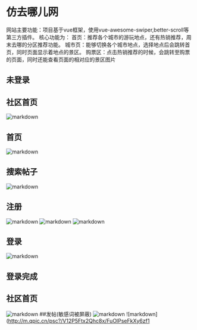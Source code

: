 # 仿去哪儿网
网站主要功能：项目基于vue框架，使用vue-awesome-swiper,better-scroll等第三方插件。
核心功能为：
首页：推荐各个城市的游玩地点，还有热销推荐，周末去哪的分区推荐功能。
城市页：能够切换各个城市地点，选择地点后会跳转首页，同时页面显示着地点的景区。
购票区：点击热销推荐的时候，会跳转至购票的页面，同时还能查看页面的相对应的景区图片


## 未登录

## 社区首页

![markdown](http://read.html5.qq.com/image?src=forum&q=5&r=0&imgflag=7&imageUrl=http://m.qpic.cn/psc?/V51KRHbI3nXX9J3AHMaE0Kwcwq4LYzQ6/bqQfVz5yrrGYSXMvKr.cqS9THQkPiyccNHC.zQ*nG*qw61KIOkD.44hegg1J4LxIwlcXuGAcWD9T0ZCmT.eVMKFz5Kq8XX.*hXUwFGzPLFA!/b&bo=LQEbAi0BGwIDByI!&rf=viewer_4)

## 首页

![markdown](http://m.qpic.cn/psc?/V51KRHbI3nXX9J3AHMaE0Kwcwq4LYzQ6/bqQfVz5yrrGYSXMvKr.cqS9THQkPiyccNHC.zQ*nG*qw61KIOkD.44hegg1J4LxIwlcXuGAcWD9T0ZCmT.eVMKFz5Kq8XX.*hXUwFGzPLFA!/b&bo=LQEbAi0BGwIDByI!&rf=viewer_4)

## 搜索帖子

![markdown](http://m.qpic.cn/psc?/V12P5Ftx2Qhc8x/FuOlPseFkXy6zf1*h9xoNsKxOOTNvUfzhiNjR1I..0bJV*vDk3MDEs7U0ZUSep6JllPEsIqEdMEkKYibmc4jC5.xNbKD3kyTosC7vjZrBSQ!/b&bo=gAfSAgAAAAADF2U!&rf=viewer_4)

## 注册
![markdown](http://m.qpic.cn/psc?/V12P5Ftx2Qhc8x/PBfbIKZtAJlvfOqE04IdJRU0nE0KVME16CwQ.sgM.mCncrYJaB2YAwQiuH4fipCkXEVqPKHTkAeQ642BLWbDRg!!/b&bo=IwTGAgAAAAARB9M!&rf=viewer_4)
![markdown](http://m.qpic.cn/psc?/V12P5Ftx2Qhc8x/FuOlPseFkXy6zf1*h9xoNuK9X1g2sYfqxb1HJaBQi6c3Iz0XuOjyIOYK2fVsB3xHnEUPJu13vIaeDgKdbdCLYI0TbwXD2mi8wPW8nDcQw9w!/b&bo=IwSTAgAAAAARF5Y!&rf=viewer_4)
![markdown](http://m.qpic.cn/psc?/V12P5Ftx2Qhc8x/FuOlPseFkXy6zf1*h9xoNhPbxeBsr*rWYZ94FmOOmDZV9vPeidI.Sqfv1*HfJExl4Be.G5JbKbiKgyUk40W2wHPR*XnHYbH3fiqGgFHUFCw!/b&bo=KQSIAQAAAAARF4Q!&rf=viewer_4)

## 登录

![markdown](http://m.qpic.cn/psc?/V12P5Ftx2Qhc8x/FuOlPseFkXy6zf1*h9xoNqQP16FJEcKCBH5G1FrVLu8MdiFGOqm8OrRuLtTLxelNH2jgFXTeywlg*BZY2pkwxbQxU47DzjSj5jCMX0VZk8E!/b&bo=gAfPAgAAAAADF3g!&rf=viewer_4)

## 登录完成
## 社区首页
![markdown](http://m.qpic.cn/psc?/V12P5Ftx2Qhc8x/FuOlPseFkXy6zf1*h9xoNvgJC7h2XCLggqk*tJC30Ycrk*6ZUGhSYlI39F2ewN455hREFPcHlvWcxPATuMzRi2W7MTYXnBiQhc1UOloqduo!/b&bo=gAesAwAAAAADFxo!&rf=viewer_4)
##发帖(敏感词被屏蔽)
![markdown](http://m.qpic.cn/psc?/V12P5Ftx2Qhc8x/FuOlPseFkXy6zf1*h9xoNo3dfadcP6OG9yeQWj.pNm8YqZy.tsa46DGz2fjTJ.ri*9UF*Adp38YETnkTRxKq2JSWDLlDNX*xJUGsy2MxJ10!/b&bo=gAePAwAAAAARFys!&rf=viewer_4)
![markdown](http://m.qpic.cn/psc?/V12P5Ftx2Qhc8x/FuOlPseFkXy6zf1
